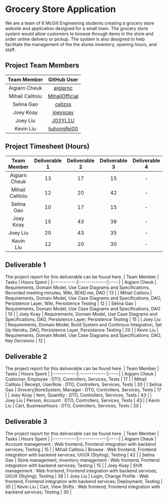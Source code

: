 # Grocery Store Application
We are a team of 6 McGill Engineering students creating a grocery store website and application designed for a small town. The grocery store system would allow customers to browse through items in the store and order online delivery or pickup. The system is also designed to help facilitate the management of the the stores inventory, opening hours, and staff.

## Project Team Members
| Team Member | GitHub User |
|:-----------:|:----:|
| Aigiarn Cheuk | [aigiarnc](https://github.com/aigiarnc) |
| Mihail Calitoiu | [MihailOfficial](https://github.com/MihailOfficial) |
| Selina Gao | [cellzss](https://github.com/cellzss)|
| Joey Koay | [joeyxoay](https://github.com/joeyxoay) |
| Joey Liu | [J03YL1U](https://github.com/J03YL1U) |
| Kevin Liu | [liuhongfei00](https://github.com/liuhongfei00) |

## Project Timesheet (Hours)
| Team Member | Deliverable 1 | Deliverable 2 | Deliverable 3 | Deliverable 4 |
|:-----------:|:-------------:|:-------------:|:-------------:|:-------------:|
| Aigiarn Cheuk | 13 | 17 | 15 | - |
| Mihail Calitoiu | 12 | 20 | 42 | - |
| Selina Gao | 10 | 17 | 15 | - |
| Joey Koay | 15 | 43 | 38 | - |
| Joey Liu | 20 | 43 | 35 | - |
| Kevin Liu | 12 | 20 | 30 | - |


## Deliverable 1
The project report for this deliverable can be found here.
| Team Member | Tasks | Hours Spent |
|:-----------:|:-------------:|:----:|
| Aigiarn Cheuk | Requirements, Domain Model, Use Case Diagrams and Specifications, Recorded meeting minutes, Wiki, READ.me, DAO | 13 |
| Mihail Calitoiu | Requirements, Domain Model, Use Case Diagrams and Specifications, DAO, Persistence Layer, Wiki, Persistence Testing | 12 |
| Selina Gao | Requirements, Domain Model, Use Case Diagrams and Specifications, DAO | 10 |
| Joey Koay | Requirements, Domain Model, Use Case Diagrams and Specifications, DAO, Persistence Layer, Persistence Testing | 15 |
| Joey Liu | Requirements, Domain Model, Build System and Continous Integration, Set Up Heroku, DAO, Persistence Layer, Persistence Testing | 20 |
| Kevin Liu | Requirements, Domain Model, Use Case Diagrams and Specifications, DAO, Key Decisions | 12 |

## Deliverable 2
The project report for this deliverable can be found here.
| Team Member | Tasks | Hours Spent |
|:-----------:|:-------------:|:----:|
| Aigiarn Cheuk | Customer, Employee : DTO, Controllers, Services, Tests | 17 |
| Mihail Calitoiu | Receipt, UserRole : DTO, Controllers, Services, Tests | 20 |
| Selina Gao | GroceryStoreSystem, Manager : DTO, Controllers, Services, Tests | 17 |
| Joey Koay | Item, Quantity : DTO, Controllers, Services, Tests | 43 |
| Joey Liu | Person, Account : DTO, Controllers, Services, Tests | 43 |
| Kevin Liu | Cart, BusinessHours : DTO, Controllers, Services, Tests | 20 |

## Deliverable 3
The project report for this deliverable can be found here.
| Team Member | Tasks | Hours Spent |
|:-----------:|:-------------:|:----:|
| Aigiarn Cheuk | Account management : Web frontend, Frontend integration with backend services; Testing | 15 |
| Mihail Calitoiu | Browse : Web frontend, Frontend integration with backend services; UI/UX (Styling); Testing | 42 |
| Selina Gao | Store management, Inventory management : Web frontend, Frontend integration with backend services; Testing | 15 |
| Joey Koay | Shift management : Web frontend, Frontend integration with backend services; UI/UX (Styling); Testing | 38 |
| Joey Liu | Login, Change Profile : Web frontend, Frontend integration with backend services; Deployment; Testing | 35 |
| Kevin Liu | Cart, View Shifts : Web frontend, Frontend integration with backend services; Testing | 30 |
